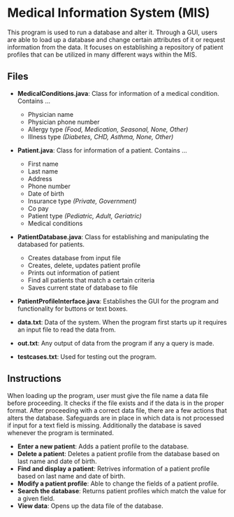 # Medical Information System (MIS)
This program is used to run a database and alter it. Through a GUI, users are able to load up a database and change certain attributes of it or request information from the data. It focuses on establishing a repository of patient profiles that can be utilized in many different ways within the MIS.

## Files
- **MedicalConditions.java**: Class for information of a medical condition. Contains ...
  - Physician name
  - Physician phone number
  - Allergy type *(Food, Medication, Seasonal, None, Other)*
  - Illness type *(Diabetes, CHD, Asthma, None, Other)*
- **Patient.java**: Class for information of a patient. Contains ... 
  - First name
  - Last name
  - Address
  - Phone number
  - Date of birth
  - Insurance type *(Private, Government)*
  - Co pay
  - Patient type *(Pediatric, Adult, Geriatric)*
  - Medical conditions
- **PatientDatabase.java**: Class for establishing and manipulating the databased for patients.
  - Creates database from input file
  - Creates, delete, updates patient profile
  - Prints out information of patient
  - Find all patients that match a certain criteria
  - Saves current state of database to file
- **PatientProfileInterface.java**: Establishes the GUI for the program and functionality for buttons or text boxes.

- **data.txt**: Data of the system. When the program first starts up it requires an input file to read the data from.
- **out.txt**: Any output of data from the program if any a query is made.
- **testcases.txt**: Used for testing out the program.

## Instructions
When loading up the program, user must give the file name a data file before proceeding. It checks if the file exists and if the data is in the proper format. After proceeding with a correct data file, there are a few actions that alters the database. Safeguards are in place in which data is not processed if input for a text field is missing. Additionally the database is saved whenever the program is terminated.
- **Enter a new patient**: Adds a patient profile to the database.
- **Delete a patient**: Deletes a patient profile from the database based on last name and date of birth.
- **Find and display a patient**: Retrives information of a patient profile based on last name and date of birth.
- **Modify a patient profile**: Able to change the fields of a patient profile.
- **Search the database**: Returns patient profiles which match the value for a given field.
- **View data**: Opens up the data file of the database.
